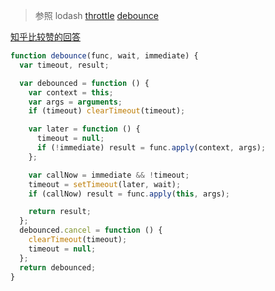 > 参照 lodash [throttle](https://github.com/lodash/lodash/blob/master/throttle.js) [debounce](https://github.com/lodash/lodash/blob/master/debounce.js)

[知乎比较赞的回答](https://zhuanlan.zhihu.com/p/86426949)

```javascript
function debounce(func, wait, immediate) {
  var timeout, result;

  var debounced = function () {
    var context = this;
    var args = arguments;
    if (timeout) clearTimeout(timeout);

    var later = function () {
      timeout = null;
      if (!immediate) result = func.apply(context, args);
    };

    var callNow = immediate && !timeout;
    timeout = setTimeout(later, wait);
    if (callNow) result = func.apply(this, args);

    return result;
  };
  debounced.cancel = function () {
    clearTimeout(timeout);
    timeout = null;
  };
  return debounced;
}
```
